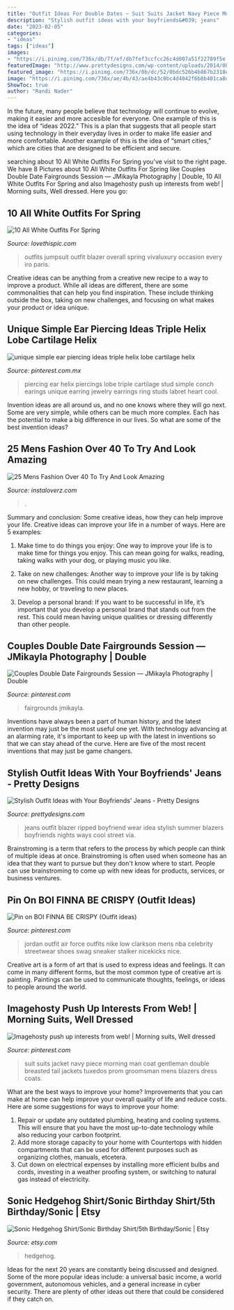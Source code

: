 ```yaml
---
title: "Outfit Ideas For Double Dates ~ Suit Suits Jacket Navy Piece Morning Man Coat Gentleman Double Breasted Tail Jackets Tuxedos Prom Groomsman Mens Blazers Dress Coats"
description: "Stylish outfit ideas with your boyfriends&#039; jeans"
date: "2023-02-05"
categories:
- "ideas"
tags: ["ideas"]
images:
- "https://i.pinimg.com/736x/db/7f/ef/db7fef3ccfcc26c4d007a51f22789f5e.jpg"
featuredImage: "http://www.prettydesigns.com/wp-content/uploads/2014/08/Ripped-Jeans-and-White-Blazer-Outfit-Idea.jpg"
featured_image: "https://i.pinimg.com/736x/0b/dc/52/0bdc526b4b867b2318e9d3ba98cea5ba.jpg"
image: "https://i.pinimg.com/736x/ae/4b/43/ae4b43c0bc4d4042f6b8b401ca8d5457.jpg"
ShowToc: true
author: "Randi Nader"
---
```



In the future, many people believe that technology will continue to evolve, making it easier and more accesible for everyone. One example of this is the idea of “ideas 2022.” This is a plan that suggests that all people start using technology in their everyday lives in order to make life easier and more comfortable. Another example of this is the idea of “smart cities,” which are cities that are designed to be efficient and secure.

	

		
searching about 10 All White Outfits For Spring you've visit to the right page. We have 8 Pictures about 10 All White Outfits For Spring like Couples Double Date Fairgrounds Session — JMikayla Photography | Double, 10 All White Outfits For Spring and also Imagehosty push up interests from web! | Morning suits, Well dressed. Here you go:
		
    
## 10 All White Outfits For Spring

<img loading=lazy src="http://www.lovethispic.com/uploaded_images/blogs/36-1426209834-3-1.jpg" onerror="this.onerror=null;this.src='https://tse4.mm.bing.net/th?id=OIP.70sjsriAUUbgCXzWuWZkWwHaLG&amp;pid=15.1';" alt="10 All White Outfits For Spring">

_Source: lovethispic.com_

>outfits jumpsuit outfit blazer overall spring vivaluxury occasion every iro paris. 

	

Creative ideas can be anything from a creative new recipe to a way to improve a product. While all ideas are different, there are some commonalities that can help you find inspiration. These include thinking outside the box, taking on new challenges, and focusing on what makes your product or idea unique.

    
## Unique Simple Ear Piercing Ideas Triple Helix Lobe Cartilage Helix

<img loading=lazy src="https://i.pinimg.com/736x/db/7f/ef/db7fef3ccfcc26c4d007a51f22789f5e.jpg" onerror="this.onerror=null;this.src='https://tse3.mm.bing.net/th?id=OIP.vSX11o9-YKdRxt4MgYrd0AHaMy&amp;pid=15.1';" alt="unique simple ear piercing ideas triple helix lobe cartilage helix">

_Source: pinterest.com.mx_

>piercing ear helix piercings lobe triple cartilage stud simple conch earings unique earring jewelry earrings ring studs labret heart cool. 

	

Invention ideas are all around us, and no one knows where they will go next. Some are very simple, while others can be much more complex. Each has the potential to make a big difference in our lives. So what are some of the best invention ideas?

    
## 25 Mens Fashion Over 40 To Try And Look Amazing

<img loading=lazy src="https://instaloverz.com/wp-content/uploads/2016/08/2-mens-fashion-over-40.jpg" onerror="this.onerror=null;this.src='https://tse4.mm.bing.net/th?id=OIP.NhiIl5UaxIAXtnkx4X-3hAHaLH&amp;pid=15.1';" alt="25 Mens Fashion Over 40 To Try And Look Amazing">

_Source: instaloverz.com_

>. 

	

Summary and conclusion: Some creative ideas, how they can help improve your life.
Creative ideas can improve your life in a number of ways. Here are 5 examples:
1. Make time to do things you enjoy: One way to improve your life is to make time for things you enjoy. This can mean going for walks, reading, taking walks with your dog, or playing music you like.

2. Take on new challenges: Another way to improve your life is by taking on new challenges. This could mean trying a new restaurant, learning a new hobby, or traveling to new places.

3. Develop a personal brand: If you want to be successful in life, it’s important that you develop a personal brand that stands out from the rest. This could mean having unique qualities or dressing differently than other people.


    
## Couples Double Date Fairgrounds Session — JMikayla Photography | Double

<img loading=lazy src="https://i.pinimg.com/736x/ae/4b/43/ae4b43c0bc4d4042f6b8b401ca8d5457.jpg" onerror="this.onerror=null;this.src='https://tse4.mm.bing.net/th?id=OIP.hBugGmR6f60kwdayZXDqzQHaLH&amp;pid=15.1';" alt="Couples Double Date Fairgrounds Session — JMikayla Photography | Double">

_Source: pinterest.com_

>fairgrounds jmikayla. 

	

Inventions have always been a part of human history, and the latest invention may just be the most useful one yet. With technology advancing at an alarming rate, it's important to keep up with the latest in inventions so that we can stay ahead of the curve. Here are five of the most recent inventions that may just be game changers.

    
## Stylish Outfit Ideas With Your Boyfriends&#039; Jeans - Pretty Designs

<img loading=lazy src="http://www.prettydesigns.com/wp-content/uploads/2014/08/Ripped-Jeans-and-White-Blazer-Outfit-Idea.jpg" onerror="this.onerror=null;this.src='https://tse4.mm.bing.net/th?id=OIP.ySw68U_S053CDdusis8vrwHaK7&amp;pid=15.1';" alt="Stylish Outfit Ideas with Your Boyfriends&#039; Jeans - Pretty Designs">

_Source: prettydesigns.com_

>jeans outfit blazer ripped boyfriend wear idea stylish summer blazers boyfriends nights ways cool street via. 

	

Brainstroming is a term that refers to the process by which people can think of multiple ideas at once. Brainstroming is often used when someone has an idea that they want to pursue but they don't know where to start. People can use brainstroming to come up with new ideas for products, services, or business ventures.

    
## Pin On BOI FINNA BE CRISPY (Outfit Ideas)

<img loading=lazy src="https://i.pinimg.com/736x/0b/dc/52/0bdc526b4b867b2318e9d3ba98cea5ba.jpg" onerror="this.onerror=null;this.src='https://tse4.mm.bing.net/th?id=OIP.lY-3iNfFsSYt8ySN51d0YAHaI3&amp;pid=15.1';" alt="Pin on BOI FINNA BE CRISPY (Outfit ideas)">

_Source: pinterest.com_

>jordan outfit air force outfits nike low clarkson mens nba celebrity streetwear shoes swag sneaker stalker nicekicks nice. 

	

Creative art is a form of art that is used to express ideas and feelings. It can come in many different forms, but the most common type of creative art is painting. Paintings can be used to communicate thoughts, feelings, or ideas to people around the world.

    
## Imagehosty Push Up Interests From Web! | Morning Suits, Well Dressed

<img loading=lazy src="https://i.pinimg.com/736x/55/d5/4a/55d54a72d71a9344613f761bebcb012d--morning-suits-morning-dress.jpg" onerror="this.onerror=null;this.src='https://tse2.mm.bing.net/th?id=OIP.JXjLgnCORgMNKSba3ncdDQHaNp&amp;pid=15.1';" alt="Imagehosty push up interests from web! | Morning suits, Well dressed">

_Source: pinterest.com_

>suit suits jacket navy piece morning man coat gentleman double breasted tail jackets tuxedos prom groomsman mens blazers dress coats. 

	

What are the best ways to improve your home?
Improvements that you can make at home can help improve your overall quality of life and reduce costs. Here are some suggestions for ways to improve your home: 
1. Repair or update any outdated plumbing, heating and cooling systems. This will ensure that you have the most up-to-date technology while also reducing your carbon footprint. 
2. Add more storage capacity to your home with Countertops with hidden compartments that can be used for different purposes such as organizing clothes, manuals, etcetera. 
3. Cut down on electrical expenses by installing more efficient bulbs and cords, investing in a weather proofing system, or switching to natural gas instead of electricity. 

    
## Sonic Hedgehog Shirt/Sonic Birthday Shirt/5th Birthday/Sonic | Etsy

<img loading=lazy src="https://i.etsystatic.com/22369311/r/il/b4b5eb/2260292037/il_1588xN.2260292037_swlj.jpg" onerror="this.onerror=null;this.src='https://tse2.mm.bing.net/th?id=OIP.0F9AE9v_4Fwde01tiue5AwHaJ4&amp;pid=15.1';" alt="Sonic Hedgehog Shirt/Sonic Birthday Shirt/5th Birthday/Sonic | Etsy">

_Source: etsy.com_

>hedgehog. 

	

Ideas for the next 20 years are constantly being discussed and designed. Some of the more popular ideas include: a universal basic income, a world government, autonomous vehicles, and a general increase in cyber security. There are plenty of other ideas out there that could be considered if they catch on.

